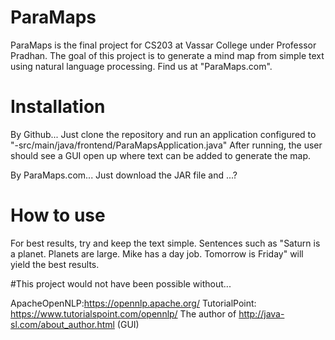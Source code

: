# ParaMaps

ParaMaps is the final project for CS203 at Vassar College under Professor Pradhan. The goal of this project is to generate a mind map from simple text using natural language processing. Find us at "ParaMaps.com".

# Installation 

By Github...
Just clone the repository and run an application configured to 
"-src/main/java/frontend/ParaMapsApplication.java"
After running, the user should see a GUI open up where text can be added to generate the map.

By ParaMaps.com...
Just download the JAR file and ...?

# How to use

For best results, try and keep the text simple. Sentences such as "Saturn is a planet.
Planets are large. Mike has a day job. Tomorrow is Friday" will yield the best results. 

#This project would not have been possible without...

ApacheOpenNLP:https://opennlp.apache.org/
TutorialPoint: https://www.tutorialspoint.com/opennlp/
The author of http://java-sl.com/about_author.html (GUI)

